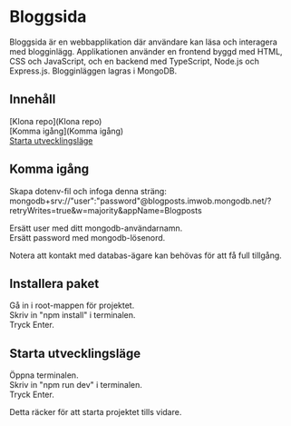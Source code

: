 # Bloggsida

Bloggsida är en webbapplikation där användare kan läsa och interagera med blogginlägg. Applikationen använder en frontend byggd med HTML, CSS och JavaScript, och en backend med TypeScript, Node.js och Express.js. Blogginläggen lagras i MongoDB.

## Innehåll

[Klona repo](Klona repo)<br>
[Komma igång](Komma igång) <br>
[Starta utvecklingsläge]()

## Komma igång

Skapa dotenv-fil och infoga denna sträng:<br>
mongodb+srv://"user":"password"@blogposts.imwob.mongodb.net/?retryWrites=true&w=majority&appName=Blogposts

Ersätt user med ditt mongodb-användarnamn.<br>
Ersätt password med mongodb-lösenord.

Notera att kontakt med databas-ägare kan behövas för att få full tillgång.

## Installera paket

Gå in i root-mappen för projektet. <br>
Skriv in "npm install" i terminalen. <br>
Tryck Enter.

## Starta utvecklingsläge

Öppna terminalen. <br>
Skriv in "npm run dev" i terminalen. <br>
Tryck Enter.

Detta räcker för att starta projektet tills vidare.